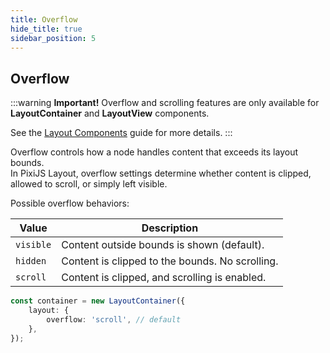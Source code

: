 ```yaml
---
title: Overflow
hide_title: true
sidebar_position: 5
---
```


## Overflow

:::warning **Important!**
Overflow and scrolling features are only available for **LayoutContainer** and **LayoutView** components.

See the [Layout Components](../core/components.md) guide for more details.
:::

Overflow controls how a node handles content that exceeds its layout bounds.  
In PixiJS Layout, overflow settings determine whether content is clipped, allowed to scroll, or simply left visible.

Possible overflow behaviors:

| Value     | Description                                     |
| --------- | ----------------------------------------------- |
| `visible` | Content outside bounds is shown (default).      |
| `hidden`  | Content is clipped to the bounds. No scrolling. |
| `scroll`  | Content is clipped, and scrolling is enabled.   |

```ts
const container = new LayoutContainer({
    layout: {
        overflow: 'scroll', // default
    },
});
```